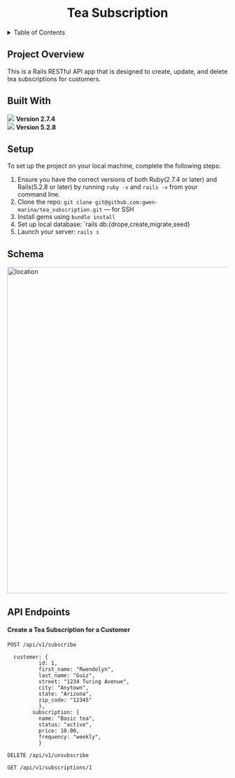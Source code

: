<h1 align="center">Tea Subscription</h1>

<!-- TABLE OF CONTENTS -->
  <details>
  <summary>Table of Contents</summary>
  <ol>
    </li>
    <li><a href="#project-overview">Project Overview</a></li>
    <li><a href="#built-with">Built With</a></li>
    <li><a href="#setup">Setup</a></li>
    <li><a href="#schema">Schema</a></li>
    <li><a href="#api-endpoints">API Endpoints</a></li>
  </ol>
</details>

<!-- PROJECT OVERVIEW -->
## Project Overview
This is a Rails RESTful API app that is designed to create, update, and delete tea subscriptions for customers.

<!-- Built With -->
## Built With
[<img src="https://img.shields.io/badge/Ruby-CC342D?style=for-the-badge&logo=ruby&logoColor=white"/>](https://www.ruby-lang.org/en/) **Version 2.7.4**<br>
[<img src="https://img.shields.io/badge/Ruby_on_Rails-CC0000?style=for-the-badge&logo=ruby-on-rails&logoColor=white"/>](https://rubyonrails.org/) **Version 5.2.8**<br>

<!-- Setup -->
## Setup
To set up the project on your local machine, complete the following steps:
1. Ensure you have the correct versions of both Ruby(2.7.4 or later) and Rails(5.2.8 or later) by running `ruby -v` and `rails -v` from your command line.<br>
2. Clone the repo:
```git clone git@github.com:gwen-marina/tea_subscription.git``` &mdash; for SSH
4. Install gems using `bundle install`
5. Set up local database: `rails db:{drope,create,migrate,seed}
6. Launch your server: `rails s`


<!-- Schema -->
## Schema
<img width="744" alt="location" src="https://raw.githubusercontent.com/gwen-marina/tea_subscription/main/repo_images/schema.png">


<!-- API Endpoints -->
## API Endpoints
#### Create a Tea Subscription for a Customer
`POST /api/v1/subscribe`
```
  customer: {
          id: 1,
          first_name: "Rwendolyn",
          last_name: "Guiz",
          street: "1234 Turing Avenue",
          city: "Anytown",
          state: "Arizona",
          zip_code: "12345"
          },
        subscription: {
          name: "Basic tea",
          status: "active",
          price: 10.00,
          frequency: "weekly",
          }
```
`DELETE /api/v1/unsubscribe`<br>

`GET /api/v1/subscriptions/1`<br>
<br>
  